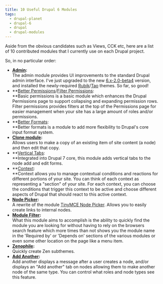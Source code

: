 ```yaml
---
title: 10 Useful Drupal 6 Modules
tags:
  - drupal-planet
  - drupal-6
  - drupal
  - drupal-modules
---
```

Aside from the obvious candidates such as Views, CCK etc, here are a list of 10 contributed modules that I currently use on each Drupal project.

So, in no particular order:

* **[Admin](http://drupal.org/project/admin):** <br>The admin module provides UI improvements to the standard Drupal admin interface. I've just upgraded to the new [6.x-2.0-beta4](http://drupal.org/node/835870) version, and installed the newly-required [Rubik](http://code.developmentseed.org/rubik)/[Tao](http://code.developmentseed.org/tao) themes. So far, so good!
* **[Better Permissions](http://drupal.org/project/better_perms)/[Filter Permissions](http://drupal.org/project/filter_perms): <br>**Basic permissions is a basic module which enhances the Drupal Permissions page to support collapsing and expanding permission rows. Filter permissions provides filters at the top of the Permissions page for easier management when your site has a large amount of roles and/or permissions. 
* **[Better Formats](http://drupal.org/project/better_formats): <br>**Better formats is a module to add more flexibility to Drupal's core input format system.
* **[Clone module](http://drupal.org/project/node_clone):**<br>Allows users to make a copy of an existing item of site content (a node) and then edit that copy.
* **[Vertical Tabs](http://drupal.org/project/vertical_tabs):<br>**Integrated into Drupal 7 core, this module adds vertical tabs to the node add and edit forms.
* **[Context](http://drupal.org/project/context):<br>**Context allows you to manage contextual conditions and reactions for different portions of your site. You can think of each context as representing a "section" of your site. For each context, you can choose the conditions that trigger this context to be active and choose different aspects of Drupal that should react to this active context.
* **[Node Picker](http://drupal.org/project/nodepicker):**<br>A rewrite of the module [TinyMCE Node Picker](http://drupal.org/project/tinymce_node_picker). Allows you to easily create links to internal nodes.
* **[Module Filter](http://drupal.org/project/module_filter):**<br>What this module aims to accomplish is the ability to quickly find the module you are looking for without having to rely on the browsers search feature which more times than not shows you the module name in the 'Required by' or 'Depends on' sections of the various modules or even some other location on the page like a menu item.
* **[Zenophile](http://drupal.org/project/zenophile):**<br>Quickly create Zen subthemes.
* **[Add Another](http://drupal.org/project/addanother):**<br>Add another displays a message after a user creates a node, and/or displays an "Add another" tab on nodes allowing them to make another node of the same type.  You can control what roles and node types see this feature.
